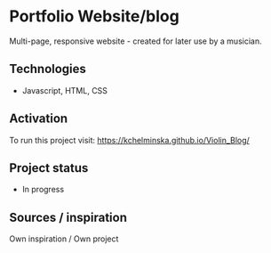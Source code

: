 # Portfolio Website/blog
Multi-page, responsive website - created for later use by a musician.

## Technologies
* Javascript, HTML, CSS

## Activation
To run this project visit: https://kchelminska.github.io/Violin_Blog/

## Project status
* In progress

## Sources / inspiration
Own inspiration / Own project
